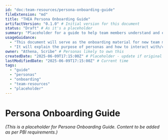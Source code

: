 ```yaml
---
id: "doc:team-resources/persona-onboarding-guide"
fileExtension: "md"
title: "THEA Persona Onboarding Guide"
artifactVersion: "0.1.0" # Initial version for this document
status: "Draft" # As it's a placeholder
summary: "Placeholder for a guide to help team members understand and effectively utilize THEA personas in their work. Content to be added as per PBI requirements."
usageGuidance:
  - "This document will serve as the onboarding material for new team members regarding THEA personas."
  - "It will explain the purpose of personas and how to interact with/channel them."
owner: "Athena, Scribe" # Personas likely to own this
createdDate: "2025-06-09T17:15:00Z" # Placeholder - update if original creation known
lastModifiedDate: "2025-06-09T17:15:00Z" # Current time
tags:
  - "guide"
  - "personas"
  - "onboarding"
  - "team-resources"
  - "placeholder"
---
```

# Persona Onboarding Guide

*(This is a placeholder for Persona Onboarding Guide. Content to be added as per PBI requirements.)*
